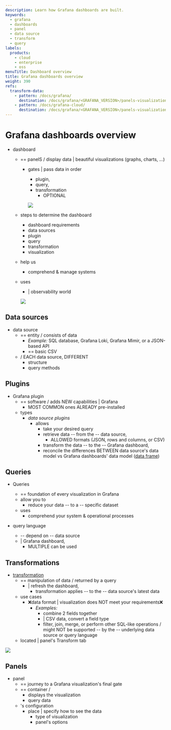 ```yaml
---
description: Learn how Grafana dashboards are built.
keywords:
  - grafana
  - dashboards
  - panel
  - data source
  - transform
  - query
labels:
  products:
    - cloud
    - enterprise
    - oss
menuTitle: Dashboard overview
title: Grafana dashboards overview
weight: 390
refs:
  transform-data:
    - pattern: /docs/grafana/
      destination: /docs/grafana/<GRAFANA_VERSION>/panels-visualizations/query-transform-data/transform-data/
    - pattern: /docs/grafana-cloud/
      destination: /docs/grafana/<GRAFANA_VERSION>/panels-visualizations/query-transform-data/transform-data/
---
```


# Grafana dashboards overview

* dashboard
  * == panelS / display data | beautiful visualizations (graphs, charts, ...) 
    * gates | pass data in order
      * plugin, 
      * query,
      * transformation
        * OPTIONAL

      ![](/grafana/media/docs/dashboards-overview/dashboard-component-architecture.png)

  * steps to determine the dashboard
    * dashboard requirements
    * data sources  
    * plugin
    * query
    * transformation
    * visualization
  * help us 
    * comprehend & manage systems
  * uses 
    * | observability world
    
    ![](/grafana/media/docs/dashboards-overview/complex-dashboard-example.png)

## Data sources

* data source
  * == entity / consists of data
    * _Example:_ SQL database, Grafana Loki, Grafana Mimir, or a JSON-based API
    * == basic CSV
  * / EACH data source, DIFFERENT
    * structure
    * query methods

## Plugins

* Grafana plugin
  * == software / adds NEW capabilities | Grafana
    * MOST COMMON ones ALREADY pre-installed
  * types
    * _data source plugins_
      * allows
        * take your desired query
        * retrieve data -- from the -- data source,
          * ALLOWED formats (JSON, rows and columns, or CSV) 
        * transform the data -- to the -- Grafana dashboard,
        * reconcile the differences BETWEEN data source's data model vs Grafana dashboards' data model ([data frame](https://grafana.com/developers/plugin-tools/key-concepts/data-frames))

## Queries

* Queries
  * == foundation of every visualization in Grafana 
  * allow you to
    * reduce your data -- to a -- specific dataset
  * uses
    * comprehend your system & operational processes

* query language
  * -- depend on -- data source 
  * | Grafana dashboard,
    * MULTIPLE can be used

## Transformations

* [transformation](ref:transform-data)
  * == manipulation of data / returned by a query
    * | refresh the dashboard, 
      * transformation applies -- to the -- data source's latest data  
  * use cases
    * ❌data format | visualization does NOT meet your requirements❌
      * _Examples:_
        - combine 2 fields together
        - | CSV data, convert a field type
        - filter, join, merge, or perform other SQL-like operations / might NOT be supported -- by the -- underlying data source or query language
  * located | panel's Transform tab

![](/grafana/media/docs/dashboards-overview/example-transform-chain.png)

## Panels

* panel
  * == journey to a Grafana visualization's final gate 
  * == container /
    * displays the visualization
    * query data
  * 's configuration
    * place | specify how to see the data
      * type of visualization
      * panel's options
